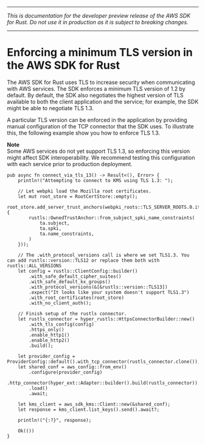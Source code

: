 --------

 *This is documentation for the developer preview release of the AWS SDK for Rust\. Do not use it in production as it is subject to breaking changes\.* 

--------

# Enforcing a minimum TLS version in the AWS SDK for Rust<a name="enforcing-tls"></a>

The AWS SDK for Rust uses TLS to increase security when communicating with AWS services\. The SDK enforces a minimum TLS version of 1\.2 by default\. By default, the SDK also negotiates the highest version of TLS available to both the client application and the service; for example, the SDK might be able to negotiate TLS 1\.3\.

A particular TLS version can be enforced in the application by providing manual configuration of the TCP connector that the SDK uses\. To illustrate this, the following example show you how to enforce TLS 1\.3\. 

**Note**  
Some AWS services do not yet support TLS 1\.3, so enforcing this version might affect SDK interoperability\. We recommend testing this configuration with each service prior to production deployment\.

```
pub async fn connect_via_tls_13() -> Result<(), Error> {
    println!("Attempting to connect to KMS using TLS 1.3: ");

    // Let webpki load the Mozilla root certificates.
    let mut root_store = RootCertStore::empty();
    root_store.add_server_trust_anchors(webpki_roots::TLS_SERVER_ROOTS.0.iter().map(|ta| {
        rustls::OwnedTrustAnchor::from_subject_spki_name_constraints(
            ta.subject,
            ta.spki,
            ta.name_constraints,
        )
    }));

    // The .with_protocol_versions call is where we set TLS1.3. You can add rustls::version::TLS12 or replace them both with rustls::ALL_VERSIONS
    let config = rustls::ClientConfig::builder()
        .with_safe_default_cipher_suites()
        .with_safe_default_kx_groups()
        .with_protocol_versions(&[&rustls::version::TLS13])
        .expect("It looks like your system doesn't support TLS1.3")
        .with_root_certificates(root_store)
        .with_no_client_auth();

    // Finish setup of the rustls connector.
    let rustls_connector = hyper_rustls::HttpsConnectorBuilder::new()
        .with_tls_config(config)
        .https_only()
        .enable_http1()
        .enable_http2()
        .build();

    let provider_config = ProviderConfig::default().with_tcp_connector(rustls_connector.clone());
    let shared_conf = aws_config::from_env()
        .configure(provider_config)
        .http_connector(hyper_ext::Adapter::builder().build(rustls_connector))
        .load()
        .await;

    let kms_client = aws_sdk_kms::Client::new(&shared_conf);
    let response = kms_client.list_keys().send().await?;

    println!("{:?}", response);

    Ok(())
}
```